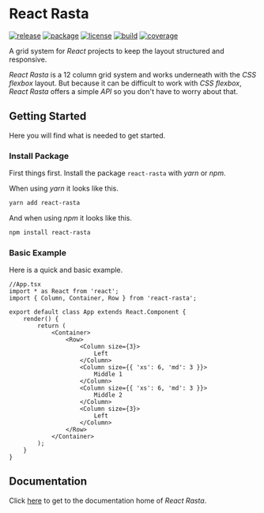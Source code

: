 # React Rasta
[![release](https://img.shields.io/github/release/ChilliCream/react-rasta.svg)](https://github.com/ChilliCream/react-rasta/releases) [
![package](https://img.shields.io/npm/v/react-rasta.svg)](https://www.npmjs.com/package/react-rasta) [![license](https://img.shields.io/github/license/ChilliCream/react-rasta.svg)](https://github.com/ChilliCream/react-rasta/blob/master/LICENSE) 
[![build](https://img.shields.io/circleci/project/github/ChilliCream/react-rasta.svg)](https://circleci.com/gh/ChilliCream/react-rasta/tree/master) [![coverage](https://img.shields.io/coveralls/ChilliCream/react-rasta.svg)](https://coveralls.io/github/ChilliCream/react-rasta?branch=master)

A grid system for *React* projects to keep the layout structured and responsive.

*React Rasta* is a 12 column grid system and works underneath with the *CSS flexbox* layout. But because it can be difficult to work with *CSS flexbox*, *React Rasta* offers a simple *API* so you don't have to worry about that.

## Getting Started

Here you will find what is needed to get started.

### Install Package

First things first. Install the package `react-rasta` with *yarn* or *npm*.

When using *yarn* it looks like this.

```powershell
yarn add react-rasta
```

And when using *npm* it looks like this.

```powershell
npm install react-rasta
```

### Basic Example

Here is a quick and basic example.

```tsx
//App.tsx
import * as React from 'react';
import { Column, Container, Row } from 'react-rasta';

export default class App extends React.Component {
    render() {
        return (
            <Container>
                <Row>
                    <Column size={3}>
                        Left
                    </Column>
                    <Column size={{ 'xs': 6, 'md': 3 }}>
                        Middle 1
                    </Column>
                    <Column size={{ 'xs': 6, 'md': 3 }}>
                        Middle 2
                    </Column>
                    <Column size={3}>
                        Left
                    </Column>
                </Row>
            </Container>
        );
    }
}
```

## Documentation

Click [here](https://github.com/ChilliCream/react-rasta-docs) to get to the documentation home of *React Rasta*.